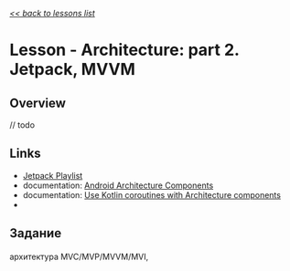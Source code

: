 [*<< back to lessons list*](../readme.md)

# Lesson - Architecture: part 2. Jetpack, MVVM 
## Overview
// todo 

## Links
- [Jetpack Playlist](https://www.youtube.com/playlist?list=PLWz5rJ2EKKc9mxIBd0DRw9gwXuQshgmn2)
- documentation: [Android Architecture Components](https://developer.android.com/topic/libraries/architecture)
- documentation: [Use Kotlin coroutines with Architecture components](https://developer.android.com/topic/libraries/architecture/coroutines)
- 

## Задание
#### 



 
архитектура MVC/MVP/MVVM/MVI, 